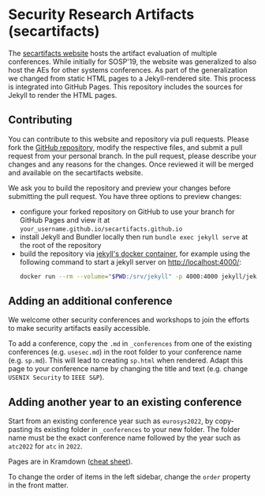 # Security Research Artifacts (secartifacts)

The [secartifacts website](https://secartifacts.github.io/) hosts the artifact evaluation of multiple conferences.
While initially for SOSP'19, the website was generalized to also host the AEs for other systems conferences.
As part of the generalization we changed from static HTML pages to a Jekyll-rendered site.
This process is integrated into GitHub Pages.
This repository includes the sources for Jekyll to render the HTML pages.


## Contributing

You can contribute to this website and repository via pull requests. 
Please fork the [GitHub repository](https://github.com/secartifacts/secartifacts.github.io),
modify the respective files, and submit a pull request from your personal branch.
In the pull request, please describe your changes and any reasons for the changes.
Once reviewed it will be merged and available on the secartifacts website.


We ask you to build the repository and preview your changes before submitting the pull request.
You have three options to preview changes: 
* configure your forked repository on GitHub to use your branch for GitHub Pages
  and view it at `your_username.github.io/secartifacts.github.io`
* install Jekyll and Bundler locally then run `bundle exec jekyll serve` at the root of the repository
* build the repository via [jekyll's docker container](https://github.com/envygeeks/jekyll-docker), for example using
  the following command to start a jekyll server on [http://localhost:4000/](http://localhost:4000/):
  ``` sh
  docker run --rm --volume="$PWD:/srv/jekyll" -p 4000:4000 jekyll/jekyll jekyll serve
  ```

## Adding an additional conference

We welcome other security conferences and workshops to join the efforts to make security artifacts easily accessible.

To add a conference, copy the `.md` in `_conferences` from one of the existing conferences
(e.g. `usesec.md`) in the root folder to your conference name (e.g. `sp.md`).
This will lead to creating `sp.html` when rendered.
Adapt this page to your conference name by changing the title and text (e.g. change `USENIX Security` to `IEEE S&P`).


## Adding another year to an existing conference

Start from an existing conference year such as `eurosys2022`, by
copy-pasting its existing folder in `_conferences` to your new folder.
The folder name must be the exact conference name followed by the year such as `atc2022` for `atc` in `2022`.

Pages are in Kramdown ([cheat sheet](https://kramdown.gettalong.org/quickref.html)).

To change the order of items in the left sidebar, change the `order` property in the front matter.
